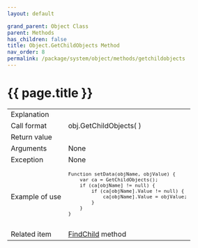 ```yaml
---
layout: default

grand_parent: Object Class
parent: Methods
has_children: false
title: Object.GetChildObjects Method
nav_order: 8
permalink: /package/system/object/methods/getchildobjects
---
```

# {{ page.title }}


<table>
  <tr>
    <td>Explanation</td>
    <td></td>
  </tr>
  <tr>
    <td>Call format</td>
    <td>obj.GetChildObjects( )</td>
  </tr>
  <tr>
    <td>Return value</td>
    <td></td>
  </tr>  
  <tr>
    <td>Arguments</td>
    <td>None</td>
  </tr>
  <tr>
    <td>Exception</td>
    <td>None</td>
  </tr>
  <tr>
    <td>Example of use</td>
    <td><code><pre>
Function setData(objName, objValue) {
    var ca = GetChildObjects();
    if (ca[objName] != null) {
        if (ca[objName].Value != null) {
            ca[objName].Value = objValue;
        }
    }
}
 </pre></code></td>
  </tr>
  <tr>
    <td>Related item</td>
    <td><a href="/package/system/object/methods/findchild">FindChild</a> method</td>
  </tr>
</table>



